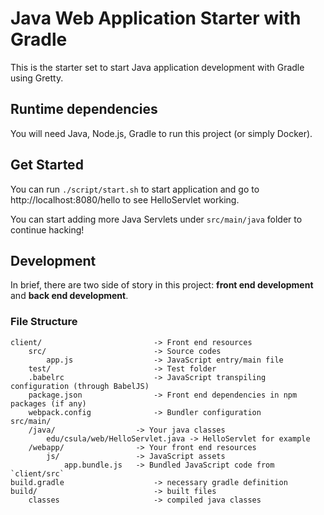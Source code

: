 # Java Web Application Starter with Gradle

This is the starter set to start Java application development with Gradle using
Gretty.

## Runtime dependencies

You will need Java, Node.js, Gradle to run this project (or simply Docker).

## Get Started

You can run `./script/start.sh` to start application and go to http://localhost:8080/hello
to see HelloServlet working.

You can start adding more Java Servlets under `src/main/java` folder to continue
hacking!

## Development

In brief, there are two side of story in this project: **front end development**
and **back end development**.

### File Structure

```
client/                         -> Front end resources
	src/                        -> Source codes
		app.js                  -> JavaScript entry/main file
	test/                       -> Test folder
	.babelrc                    -> JavaScript transpiling configuration (through BabelJS)
	package.json                -> Front end dependencies in npm packages (if any)
	webpack.config              -> Bundler configuration
src/main/
	/java/                  -> Your java classes
		edu/csula/web/HelloServlet.java -> HelloServlet for example
	/webapp/                -> Your front end resources
		js/                 -> JavaScript assets
			app.bundle.js   -> Bundled JavaScript code from `client/src`
build.gradle                    -> necessary gradle definition
build/                          -> built files
	classes                     -> compiled java classes
```
